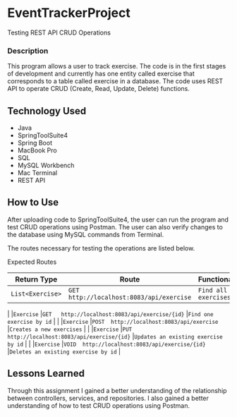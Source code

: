 # EventTrackerProject
Testing REST API CRUD Operations

### Description
This program allows a user to track exercise. The code is in the first stages of development and currently has one entity called exercise that corresponds to a table called exercise in a database. The code uses REST API to operate CRUD (Create, Read, Update, Delete) functions.

## Technology Used
* Java
* SpringToolSuite4
* Spring Boot
* MacBook Pro
* SQL
* MySQL Workbench
* Mac Terminal
* REST API

## How to Use

After uploading code to SpringToolSuite4, the user can run the program and test CRUD operations using Postman. The user can also verify changes to the database using MySQL commands from Terminal.

The routes necessary for testing the operations are listed below.

Expected Routes

| Return Type       | Route                                         | Functionality                    |  
|-------------------|-----------------------------------------------|----------------------------------|
|`List<Exercise>`     |`GET   http://localhost:8083/api/exercise`        |`Find all exercises`              	   |
|
|`Exercise`           |`GET   http://localhost:8083/api/exercise/{id}`    |`Find one exercise by id`            |
|
|`Exercise`          |`POST  http://localhost:8083/api/exercise `    		|`Creates a new exercises`           	|
|
|`Exercise`          |`PUT   http://localhost:8083/api/exercise/{id}`		 |`Updates an existing exercise by id`	|
|
|`Exercise`           |`VOID  http://localhost:8083/api/exercise/{id}`		|`Deletes an existing exercise by id`  	|

## Lessons Learned

Through this assignment I gained a better understanding of the relationship between controllers, services, and repositories. I also gained a better understanding of how to test CRUD operations using Postman.
